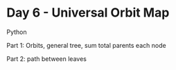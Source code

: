 # Day 6 - Universal Orbit Map

Python

Part 1: Orbits, general tree, sum total parents each node

Part 2: path between leaves
